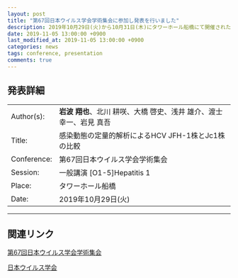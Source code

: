 ```yaml
---
layout: post
title: "第67回日本ウイルス学会学術集会に参加し発表を行いました"
description: 2019年10月29日(火)から10月31日(木)にタワーホール船橋にて開催された第67回日本ウイルス学会学術集会に参加し、発表を行いました。
date: 2019-11-05 13:00:00 +0900
last_modified_at: 2019-11-05 13:00:00 +0900
categories: news
tags: conference, presentation
comments: true
---
```


## 発表詳細

|||
:---|:---
Author(s):|**岩波 翔也**、北川 耕咲、大橋 啓史、浅井 雄介、渡士 幸一、岩見 真吾
Title:|感染動態の定量的解析によるHCV JFH-1株とJc1株の比較
Conference:|第67回日本ウイルス学会学術集会
Session:|一般講演 [O1-5]Hepatitis 1
Place:|タワーホール船橋
Date:|2019年10月29日(火)

---

## 関連リンク

[第67回日本ウイルス学会学術集会](https://confit.atlas.jp/guide/event/jsv67/top)

[日本ウイルス学会](http://jsv.umin.jp/)
